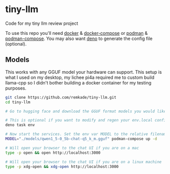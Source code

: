# tiny-llm
Code for my tiny llm review project

To use this repo you'll need [docker](https://www.docker.com/) & [docker-compose](https://docs.docker.com/compose/install/) or [podman](https://podman.io/) & [podman-compose](https://pypi.org/project/podman-compose/). You may also want [deno](https://www.deno.land/) to generate the config file (optional).

## Models

This works with any GGUF model your hardware can support. This setup is what I used on my desktop, my lichee pi4a required me to custom build llama-cpp so I didn't bother building a docker container for my testing purposes.

```bash
git clone https://github.com/remkade/tiny-llm.git
cd tiny-llm

# Go to hugging face and download the GGUF format models you would like to try and put them into ./models

# This is optional if you want to modify and regen your env.local config file
deno task env

# Now start the services. Set the env var MODEL to the relative filename
MODEL="./models/qwen1_5-0_5b-chat-q5_k_m.gguf" podman-compose up -d

# Will open your browser to the chat UI if you are on a mac
type -p open && open http://localhost:3000

# Will open your browser to the chat UI if you are on a linux machine
type -p xdg-open && xdg-open http://localhost:3000
```
